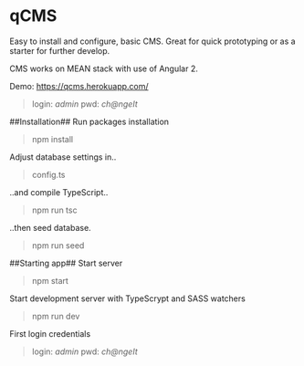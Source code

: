# qCMS
Easy to install and configure, basic CMS. Great for quick prototyping or as a starter for further develop.

CMS works on MEAN stack with use of Angular 2.

Demo: https://qcms.herokuapp.com/
> login: *admin*
> pwd: *ch@ngeIt*

##Installation##
Run packages installation
>npm install

Adjust database settings in..
>config.ts

..and compile TypeScript..
>npm run tsc

..then seed database.
>npm run seed

##Starting app##
Start server
>npm start

Start development server with TypeScrypt and SASS watchers
>npm run dev

First login credentials
> login: *admin*
> pwd: *ch@ngeIt*